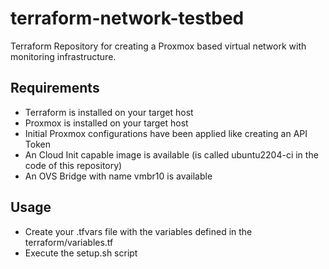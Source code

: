 # terraform-network-testbed
Terraform Repository for creating a Proxmox based virtual network with monitoring infrastructure.

Requirements
------------
* Terraform is installed on your target host
* Proxmox is installed on your target host
* Initial Proxmox configurations have been applied like creating an API Token
* An Cloud Init capable image is available (is called ubuntu2204-ci in the code of this repository)
* An OVS Bridge with name vmbr10 is available


Usage
-----
* Create your .tfvars file with the variables defined in the terraform/variables.tf
* Execute the setup.sh script